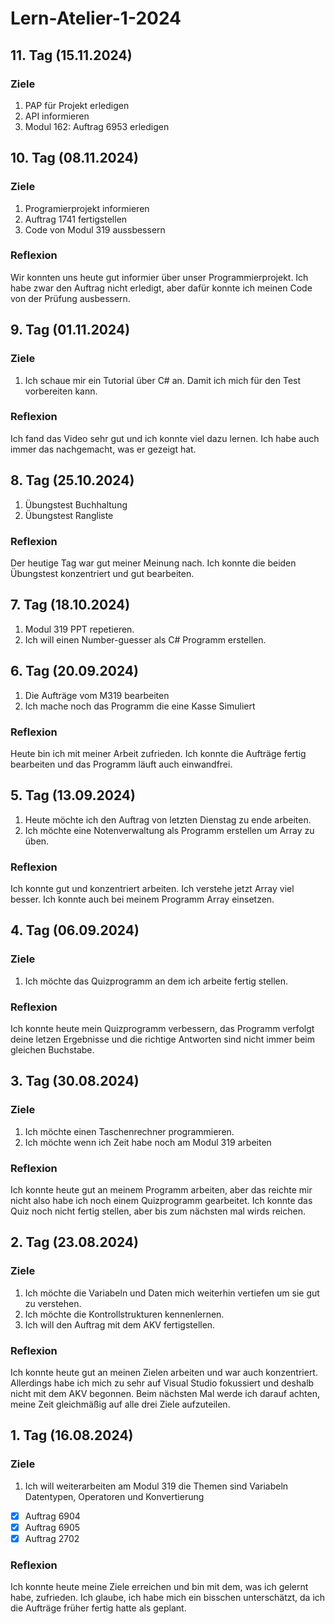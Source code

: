 # Lern-Atelier-1-2024
## 11. Tag (15.11.2024)
### Ziele 
1. PAP für Projekt erledigen
2. API informieren
3. Modul 162: Auftrag 6953 erledigen


## 10. Tag (08.11.2024)
### Ziele 
1. Programierprojekt informieren
2. Auftrag 1741 fertigstellen
3. Code von Modul 319 aussbessern

### Reflexion
Wir konnten uns heute gut informier über unser Programmierprojekt. Ich habe zwar den Auftrag nicht erledigt, aber dafür konnte ich meinen Code von der Prüfung ausbessern.

## 9. Tag (01.11.2024)
### Ziele 
1. Ich schaue mir ein Tutorial über C# an. Damit ich mich für den Test vorbereiten kann.

### Reflexion
Ich fand das Video sehr gut und ich konnte viel dazu lernen. Ich habe auch immer das nachgemacht, was er gezeigt hat.

## 8. Tag (25.10.2024)
1. Übungstest Buchhaltung
2. Übungstest Rangliste

### Reflexion
Der heutige Tag war gut meiner Meinung nach. Ich konnte die beiden Übungstest konzentriert und gut bearbeiten.

## 7. Tag (18.10.2024)
1. Modul 319 PPT repetieren.
2. Ich will einen Number-guesser als C# Programm erstellen.

## 6. Tag (20.09.2024)

1. Die Aufträge vom M319 bearbeiten
2. Ich mache noch das Programm die eine Kasse Simuliert

### Reflexion

Heute bin ich mit meiner Arbeit zufrieden. Ich konnte die Aufträge fertig bearbeiten und das Programm läuft auch einwandfrei.


## 5. Tag (13.09.2024)

1. Heute möchte ich den Auftrag von letzten Dienstag zu ende arbeiten.
2. Ich möchte eine Notenverwaltung als Programm erstellen um Array zu üben.

### Reflexion

Ich konnte gut und konzentriert arbeiten. Ich verstehe jetzt Array viel besser. Ich konnte auch bei meinem Programm Array einsetzen.


## 4. Tag (06.09.2024)

### Ziele 
1. Ich möchte das Quizprogramm an dem ich arbeite fertig stellen.

### Reflexion
Ich konnte heute mein Quizprogramm verbessern, das Programm verfolgt deine letzen Ergebnisse und die richtige Antworten sind nicht immer beim gleichen Buchstabe.

## 3. Tag (30.08.2024)

### Ziele
1. Ich möchte einen Taschenrechner programmieren.
2. Ich möchte wenn ich Zeit habe noch am Modul 319 arbeiten

### Reflexion
Ich konnte heute gut an meinem Programm arbeiten, aber das reichte mir nicht also habe ich noch einem Quizprogramm gearbeitet. Ich konnte das Quiz noch nicht fertig stellen, aber bis zum nächsten mal wirds reichen.


## 2. Tag (23.08.2024)

### Ziele 
1. Ich möchte die Variabeln und Daten mich weiterhin vertiefen um sie gut zu verstehen.
2. Ich möchte die Kontrollstrukturen kennenlernen.
3. Ich will den Auftrag mit dem AKV fertigstellen.

### Reflexion
Ich konnte heute gut an meinen Zielen arbeiten und war auch konzentriert. Allerdings habe ich mich zu sehr auf Visual Studio fokussiert und deshalb nicht mit dem AKV begonnen. Beim nächsten Mal werde ich darauf achten, meine Zeit gleichmäßig auf alle drei Ziele aufzuteilen.

## 1. Tag (16.08.2024)

### Ziele
1. Ich will weiterarbeiten am Modul 319 die Themen sind Variabeln Datentypen, Operatoren und Konvertierung
- [x] Auftrag 6904
- [x] Auftrag 6905
- [x] Auftrag 2702

### Reflexion
Ich konnte heute meine Ziele erreichen und bin mit dem, was ich gelernt habe, zufrieden. Ich glaube, ich habe mich ein bisschen unterschätzt, 
da ich die Aufträge früher fertig hatte als geplant.



